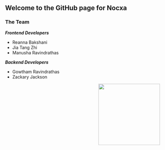 ## Welcome to the GitHub page for Nocxa

### The Team ###

***Frontend Developers***
- Reanna Bakshani
- Jia Tang Zhi
- Manusha Ravindrathas

***Backend Developers***
- Gowtham Ravindrathas
- Zackary Jackson

<img align="right" src="https://i.giphy.com/media/Qyml5wziJeHreuOdzu/giphy.webp" width="200"/>
